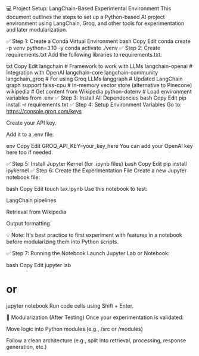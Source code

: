 💻 Project Setup: LangChain-Based Experimental Environment
This document outlines the steps to set up a Python-based AI project environment using LangChain, Groq, and other tools for experimentation and later modularization.

✅ Step 1: Create a Conda Virtual Environment
bash
Copy
Edit
conda create -p venv python=3.10 -y
conda activate ./venv
✅ Step 2: Create requirements.txt
Add the following libraries to requirements.txt:

txt
Copy
Edit
langchain                # Framework to work with LLMs
langchain-openai         # Integration with OpenAI
langchain-core
langchain-community
langchain_groq           # For using Groq LLMs
langgraph                # Updated LangChain graph support
faiss-cpu                # In-memory vector store (alternative to Pinecone)
wikipedia                # Get content from Wikipedia
python-dotenv            # Load environment variables from .env
✅ Step 3: Install All Dependencies
bash
Copy
Edit
pip install -r requirements.txt
✅ Step 4: Setup Environment Variables
Go to: https://console.groq.com/keys

Create your API key.

Add it to a .env file:

env
Copy
Edit
GROQ_API_KEY=your_key_here
You can add your OpenAI key here too if needed.

✅ Step 5: Install Jupyter Kernel (for .ipynb files)
bash
Copy
Edit
pip install ipykernel
✅ Step 6: Create the Experimentation File
Create a new Jupyter notebook file:

bash
Copy
Edit
touch tax.ipynb
Use this notebook to test:

LangChain pipelines

Retrieval from Wikipedia

Output formatting

💡 Note: It's best practice to first experiment with features in a notebook before modularizing them into Python scripts.

✅ Step 7: Running the Notebook
Launch Jupyter Lab or Notebook:

bash
Copy
Edit
jupyter lab
# or
jupyter notebook
Run code cells using Shift + Enter.

🔧 Modularization (After Testing)
Once your experimentation is validated:

Move logic into Python modules (e.g., /src or /modules)

Follow a clean architecture (e.g., split into retrieval, processing, response generation, etc.)

